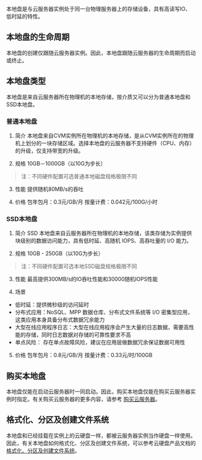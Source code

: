 本地盘是与云服务器实例处于同一台物理服务器上的存储设备，具有高读写IO、低时延的特性。

## 本地盘的生命周期
本地盘的创建仅跟随云服务器实例。因此，本地盘跟随云服务器的生命周期而启动或终止。

## 本地盘类型

本地盘是来自云服务器所在物理机的本地存储，按介质又可以分为普通本地盘和SSD本地盘。

### 普通本地盘

1. 简介 
本地盘来自CVM实例所在物理机的本地存储，是从CVM实例所在的物理机上划分的一块存储区域。选择本地盘的云服务器不支持硬件（CPU、内存）的升级，仅支持带宽的升级。

2. 规格 
10GB－1000GB（以10G为步长）
>注：不同硬件配置可选普通本地磁盘规格极限不同

3. 性能 
提供随机80MB/s的吞吐

4. 价格 
包年包月：0.3元/GB/月 
按量计费：0.042元/100G/小时

### SSD本地盘
1. 简介 
SSD 本地盘来自云服务器所在物理机的本地存储，该类存储为实例提供块级别的数据访问能力，具有低时延、高随机 IOPS、高吞吐量的 I/O 能力。

2. 规格 
10GB - 250GB（以10G为步长）
>注：不同硬件配置可选本地SSD磁盘规格极限不同

3. 性能 
最高提供300MB/s的IO吞吐性能和30000随机IOPS性能

4. 场景 
- 低时延：提供微秒级的访问延时 
- 分布式应用：NoSQL、MPP 数据仓库、分布式文件系统等 I/O 密集型应用，这类应用本身具备分布式数据冗余能力 
- 大型在线应用程序日志：大型在线应用程序会产生大量的日志数据，需要高性能的存储，同时日志数据对存储的可靠性要求不高 
- 单点风险： 存在单点故障风险，建议在应用层做数据冗余保证数据可用性

5. 价格
包年包月：0.8元/GB/月 
按量计费：0.33元/时/100GB

## 购买本地盘
本地盘仅能在启动云服务器时一同启动。因此，购买本地盘仅能在购买云服务器实例时指定。有关购买云服务器的更多内容，请参考 [购买云服务器]()。

## 格式化、分区及创建文件系统
本地盘和已经挂载在实例上的云硬盘一样，都被云服务器实例当作硬盘一样使用。因此，有关本地盘如何格式化、分区及创建文件系统，可以参考云硬盘产品文档的[格式化、分区及创建文件系统]()。

